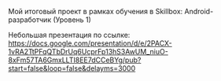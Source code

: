 Мой итоговый проект в рамках обучения в Skillbox: Android-разработчик (Уровень 1)

Небольшая презентация по ссылке:
https://docs.google.com/presentation/d/e/2PACX-1vRA2TtPFqQTbDrUq6UcprFp13hS3AwUM_niuO-8xFm57TA6GmxLLTI8EE7dCCeBYg/pub?start=false&loop=false&delayms=3000
